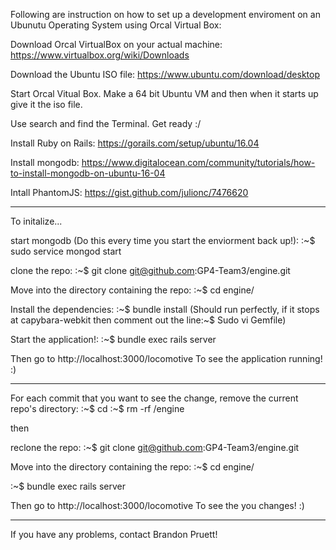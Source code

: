 Following are instruction on how to set up a development enviroment on an Ubunutu Operating System using Orcal Virtual Box:

Download Orcal VirtualBox on your actual machine: https://www.virtualbox.org/wiki/Downloads

Download the Ubuntu ISO file: https://www.ubuntu.com/download/desktop

Start Orcal Vitual Box. Make a 64 bit Ubuntu VM and then when it starts up give it the iso file.

Use search and find the Terminal. Get ready :/

Install Ruby on Rails: https://gorails.com/setup/ubuntu/16.04

Install mongodb: https://www.digitalocean.com/community/tutorials/how-to-install-mongodb-on-ubuntu-16-04

Intall PhantomJS: https://gist.github.com/julionc/7476620

________

To initalize...

start mongodb (Do this every time you start the enviorment back up!):
:~$ sudo service mongod start 

clone the repo:
:~$ git clone git@github.com:GP4-Team3/engine.git

Move into the directory containing the repo:
:~$ cd engine/

Install the dependencies:
:~$ bundle install 
(Should run perfectly, if it stops at capybara-webkit then comment out the line:~$ Sudo vi Gemfile)

Start the application!:
:~$ bundle exec rails server

Then go to http://localhost:3000/locomotive To see the application running! :)

________

For each commit that you want to see the change, remove the current repo's directory:
:~$ cd
:~$ rm -rf /engine

then

reclone the repo:
:~$ git clone git@github.com:GP4-Team3/engine.git

Move into the directory containing the repo:
:~$ cd engine/

:~$ bundle exec rails server

Then go to http://localhost:3000/locomotive To see the you changes! :)

________

If you have any problems, contact Brandon Pruett!


